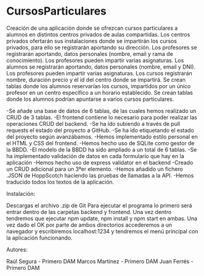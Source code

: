 # CursosParticulares

Creación de una aplicación donde se ofrezcan cursos particulares a alumnos en distintos centros privados de aulas compartidas.
Los centros privados ofertarán sus instalaciones donde se impartirán los cursos privados, para ello se registrarán aportando su dirección.
Los profesores se registrarán aportando, datos personales (nombre, email y rama de conocimiento). Los profesores pueden impartir varias asignaturas.
Los alumnos se registrarán aportando, datos personales (nombre, email y DNI). Los profesores pueden impartir varias asignaturas.
Los cursos registrarán nombre, duración precio y el id del centro donde se impartirá. 
Se crean tablas donde los alumnos reservarían los cursos, impartidos por un único profesor en un centro específico a un horario establecido.
Se crean tablas donde los alumnos podrían apuntarse a varios cursos particulares.

-Se añade una base de datos de 6 tablas, de las cuales hemos realizado un CRUD de  3 tablas.
-El frontend contiene lo necesario para poder realizar las operaciones CRUD del backend.
-Se ha ido subiendo a través de pull requests el estado del proyecto a GitHub.
-Se ha ido etiquetando el estado del proyecto según avanzábamos.
-Hemos implementado estilo personal en el HTML y CSS del frontend.
-Hemos hecho uso de SQLite como gestor de la BBDD.
-El modelo de la BBDD ha sido ampliado a un total de 6 tablas.
-Se ha implementado validación de datos en cada formulario que hay en la aplicación
-Hemos hecho uso de express validator en el backend
-Creado un CRUD adicional para un 3ºer elemento.
-Hemos añadido un fichero .JSON de HoppScotch haciendo las pruebas de llamadas a la API.
-Hemos traducido todos los textos de la aplicación.


Instalación:

Descargas el archivo .zip de Git
Para ejecutar el programa lo primero será entrar dentro de las carpetas backend y frontend. Una vez dentro tendremos que ejecutar npm update, npm install y npm start en ambas.
Una vez dado el OK por parte de ambos directorios accederemos a un navegador y escribiremos localhost:1234 y tendremos el menú principal con la aplicación funcionando.


Autores:

Raúl Segura - Primero DAM
Marcos Martínez - Primero DAM
Juan Ferrés - Primero DAM
